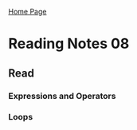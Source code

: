 [Home Page](https://devaoc.github.io/reading-notes/)

# Reading Notes 08

## Read

### Expressions and Operators



### Loops

